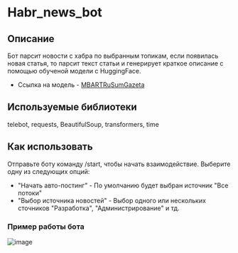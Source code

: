 # Habr_news_bot
## Описание
Бот парсит новости с хабра по выбранным топикам, если появилась новая статья, то парсит текст статьи и генерирует краткое описание с помощью обученой модели с HuggingFace.
- Ссылка на модель - [MBARTRuSumGazeta](https://huggingface.co/IlyaGusev/mbart_ru_sum_gazeta)

## Используемые библиотеки
telebot, requests, BeautifulSoup, transformers, time

## Как использовать
Отправьте боту команду /start, чтобы начать взаимодействие. Выберите одну из следующих опций:

- "Начать авто-постинг" - По умолчанию будет выбран источник "Все потоки"
- "Выбор источника новостей" - Выбор одного или нескольких сточников "Разработка", "Администрирование" и тд.

### Пример работы бота

![image](https://github.com/Feddlen/Habr_news_bot/assets/128243078/5afecc36-2cb1-4055-a9ab-9e1caa4a23db)


  
